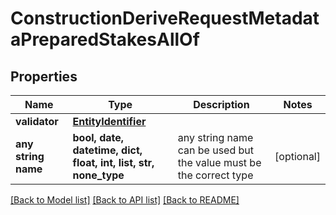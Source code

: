 # ConstructionDeriveRequestMetadataPreparedStakesAllOf


## Properties
Name | Type | Description | Notes
------------ | ------------- | ------------- | -------------
**validator** | [**EntityIdentifier**](EntityIdentifier.md) |  | 
**any string name** | **bool, date, datetime, dict, float, int, list, str, none_type** | any string name can be used but the value must be the correct type | [optional]

[[Back to Model list]](../README.md#documentation-for-models) [[Back to API list]](../README.md#documentation-for-api-endpoints) [[Back to README]](../README.md)


